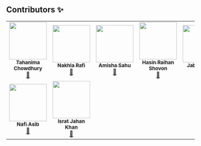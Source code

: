 ## Contributors ✨

<table>
  <tr>
    <td align="center"><a href="https://github.com/Tahanima"><img src="https://avatars.githubusercontent.com/u/6233068?v=4" width="100px;" alt=""/><br /><sub><b>Tahanima Chowdhury</b></sub></a><br /><a href="https://github.com/Tahanima/leetcode-solution-curation/commits?author=Tahanima" title="Contribution">📖</a></td>
    <td align="center"><a href="https://github.com/nakhlarafi"><img src="https://avatars.githubusercontent.com/u/33758354?v=4" width="100px;" alt=""/><br /><sub><b>Nakhla Rafi</b></sub></a><br /><a href="https://github.com/Tahanima/leetcode-solution-curation/commits?author=nakhlarafi" title="Contribution">📖</a></td>
    <td align="center"><a href="https://github.com/Amisha328"><img src="https://avatars.githubusercontent.com/u/58816552?v=4" width="100px;" alt=""/><br /><sub><b>Amisha Sahu</b></sub></a><br /><a href="https://github.com/Tahanima/leetcode-solution-curation/commits?author=Amisha328" title="Contribution">📖</a></td>
    <td align="center"><a href="https://github.com/r8025n"><img src="https://avatars.githubusercontent.com/u/43141944?v=4" width="100px;" alt=""/><br /><sub><b>Hasin Raihan Shovon</b></sub></a><br /><a href="https://github.com/Tahanima/leetcode-solution-curation/commits?author=r8025n" title="Contribution">📖</a></td>
    <td align="center"><a href="https://github.com/jabertuhin"><img src="https://avatars.githubusercontent.com/u/22750032?v=4" width="100px;" alt=""/><br /><sub><b>Jaber Tuhin</b></sub></a><br /><a href="https://github.com/Tahanima/leetcode-solution-curation/commits?author=jabertuhin" title="Contribution">📖</a></td>
    <td align="center"><a href="https://github.com/FahimFBA"><img src="https://avatars.githubusercontent.com/u/64195132?v=4" width="100px;" alt=""/><br /><sub><b>Md. Fahim Bin Amin</b></sub></a><br /><a href="https://github.com/Tahanima/leetcode-solution-curation/commits?author=FahimFBA" title="Contribution">📖</a></td>
    <td align="center"><a href="https://github.com/kmabadshah"><img src="https://avatars.githubusercontent.com/u/64491148?v=4" width="100px;" alt=""/><br /><sub><b>KMA Badshah</b></sub></a><br /><a href="https://github.com/Tahanima/leetcode-solution-curation/commits?author=kmabadshah" title="Contribution">📖</a></td>
  </tr>
  <tr>
    <td align="center"><a href="https://github.com/NafiAsib"><img src="https://avatars.githubusercontent.com/u/38901581?v=4" width="100px;" alt=""/><br /><sub><b>Nafi Asib</b></sub></a><br /><a href="https://github.com/Tahanima/leetcode-solution-curation/commits?author=NafiAsib" title="Contribution">📖</a></td>
    <td align="center"><a href="https://github.com/IsratIJK"><img src="https://avatars.githubusercontent.com/u/74541103?v=4" width="100px;" alt=""/><br /><sub><b>Israt Jahan Khan</b></sub></a><br /><a href="https://github.com/Tahanima/leetcode-solution-curation/commits?author=IsratIJK" title="Contribution">📖</a></td>
  </tr>
</table>
